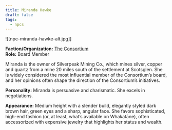 ```yaml
---
title: Miranda Hawke
draft: false
tags:
  - npcs
---
```

![[npc-miranda-hawke-alt.jpg]]

**Faction/Organization:** [The Consortium](the-consortium.md)<br>
**Role:** Board Member

Miranda is the owner of Silverpeak Mining Co., which mines silver, copper and quartz from a mine 20 miles south of the settlement at Scotsglen. She is widely considered the most influential member of the Consortium’s board, and her opinions often shape the direction of the Consortium’s initiatives.

**Personality:** Miranda is persuasive and charismatic. She excels in negotiations.

**Appearance:** Medium height with a slender build, elegantly styled dark brown hair, green eyes and a sharp, angular face. She favors sophisticated, high-end fashion (or, at least, what’s available on Whakatāne), often accessorized with expensive jewelry that highlights her status and wealth.